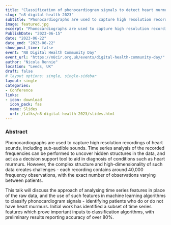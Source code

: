 ```yaml
---
title: "Classification of phonocardiogram signals to detect heart murmurs"
slug: "n8-digital-health-2023"
subtitle: "Phonocardiographs are used to capture high resolution recordings of heart sounds. This lightning talk will discuss how we can use time series analysis can uncover hidden structures in the recordings, and use this information to detect and classify heart murmurs."
image: featured.jpg
excerpt: "Phonocardiographs are used to capture high resolution recordings of heart sounds. This lightning talk will discuss how we can use time series analysis can uncover hidden structures in the recordings, and use this information to detect and classify heart murmurs."
PublishDate: "2023-06-15"
date: "2023-06-22"
date_end: "2023-06-22"
show_post_time: false
event: "N8 Digital Health Community Day"
event_url: "https://n8cir.org.uk/events/digital-health-community-day/"
author: "Nicola Rennie"
location: "Leeds, UK"
draft: false
# layout options: single, single-sidebar
layout: single
categories:
- Conference
links:
- icon: download
  icon_pack: fas
  name: Slides
  url: /talks/n8-digital-health-2023/slides.html
---
```


### Abstract

Phonocardiographs are used to capture high resolution recordings of heart sounds, including sub-audible sounds. Time series analysis of the recorded frequencies can be performed to uncover hidden structures in the data, and act as a decision support tool to aid in diagnosis of conditions such as heart murmurs. However, the complex structure and high-dimensionality of such data creates challenges - each recording contains around 40,000 frequency observations, with the exact number of observations varying between patients.

This talk will discuss the approach of analysing time series features in place of the raw data, and the use of such features in machine learning algorithms to classify phonocardiogram signals - identifying patients who do or do not have heart murmurs. Initial work has identified a subset of time series features which prove important inputs to classification algorithms, with preliminary results reporting accuracy of over 80%.
